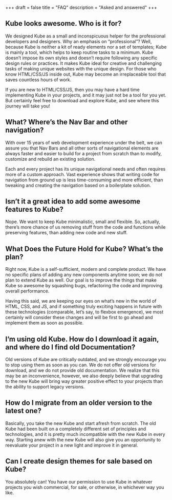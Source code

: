 +++
draft = false
title = "FAQ"
description = "Asked and answered"
+++

## Kube looks awesome. Who is it for?

We designed Kube as a small and inconspicuous helper for the professional developers and designers. Why an emphasis on “professional”? Well, because Kube is neither a kit of ready elements nor a set of templates; Kube is mainly a tool, which helps to keep routine tasks to a minimum. Kube doesn’t impose its own styles and doesn’t require following any specific design rules or practices. It makes Kube ideal for creative and challenging tasks of making unique websites with the unique design. For those who know HTML/CSS/JS inside out, Kube may become an irreplaceable tool that saves countless hours of work.

If you are new to HTML/CSS/JS, then you may have a hard time implementing Kube in your projects, and it may just not be a tool for you yet. But certainly feel free to download and explore Kube, and see where this journey will take you!

## What? Where’s the Nav Bar and other navigation?

With over 15 years of web development experience under the belt, we can assure you that Nav Bars and all other sorts of navigational elements are always faster and easier to build for a project from scratch than to modify, customize and rebuild an existing solution.

Each and every project has its unique navigational needs and often requires more of a custom approach. Vast experience shows that writing code for navigation from ground up is less time-consuming and more efficient, than tweaking and creating the navigation based on a boilerplate solution.

## Isn’t it a great idea to add some awesome features to Kube?

Nope. We want to keep Kube minimalistic, small and flexible. So, actually, there’s more chance of us removing stuff from the code and functions while preserving features, than adding new code and new stuff.

## What Does the Future Hold for Kube? What’s the plan?

Right now, Kube is a self-sufficient, modern and complete product. We have no specific plans of adding any new components anytime soon; we do not plan to extend Kube as well. Our goal is to improve the things that make Kube so awesome by squashing bugs, refactoring the code and improving overall performance.

Having this said, we are keeping our eyes on what’s new in the world of HTML, CSS, and JS, and if something truly exciting happens in future with these technologies (comparable, let’s say, to flexbox emergence), we most certainly will consider these changes and will be first to go ahead and implement them as soon as possible.

## I’m using old Kube. How do I download it again, and where do I find old Documentation?

Old versions of Kube are critically outdated, and we strongly encourage you to stop using them as soon as you can. We do not offer old versions for download, and we do not provide old documentation. We realize that this may be an inconvenience, however, we also deeply believe that upgrading to the new Kube will bring way greater positive effect to your projects than the ability to support legacy versions.

## How do I migrate from an older version to the latest one?

Basically, you take the new Kube and start afresh from scratch. The old Kube had been built on a completely different set of principles and technologies, and it is pretty much incompatible with the new Kube in every way. Starting anew with the new Kube will also give you an opportunity to reevaluate your project in a new light and improve it in general.

## Can I create design themes for sale based on Kube?

You absolutely can! You have our permission to use Kube in whatever projects you wish commercial, for sale, or otherwise, in whichever way you like.